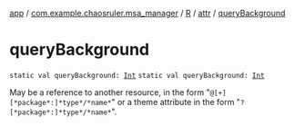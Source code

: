 [app](../../../index.md) / [com.example.chaosruler.msa_manager](../../index.md) / [R](../index.md) / [attr](index.md) / [queryBackground](.)

# queryBackground

`static val queryBackground: `[`Int`](https://kotlinlang.org/api/latest/jvm/stdlib/kotlin/-int/index.html)
`static val queryBackground: `[`Int`](https://kotlinlang.org/api/latest/jvm/stdlib/kotlin/-int/index.html)

May be a reference to another resource, in the form "`@[+][*package*:]*type*/*name*`" or a theme attribute in the form "`?[*package*:]*type*/*name*`".


